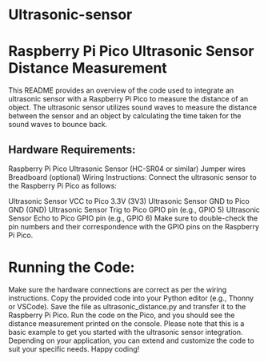 # Ultrasonic-sensor

# Raspberry Pi Pico Ultrasonic Sensor Distance Measurement
This README provides an overview of the code used to integrate an ultrasonic sensor with a Raspberry Pi Pico to measure the distance of an object. The ultrasonic sensor utilizes sound waves to measure the distance between the sensor and an object by calculating the time taken for the sound waves to bounce back.

## Hardware Requirements:
Raspberry Pi Pico
Ultrasonic Sensor (HC-SR04 or similar)
Jumper wires
Breadboard (optional)
Wiring Instructions:
Connect the ultrasonic sensor to the Raspberry Pi Pico as follows:

Ultrasonic Sensor VCC to Pico 3.3V (3V3)
Ultrasonic Sensor GND to Pico GND (GND)
Ultrasonic Sensor Trig to Pico GPIO pin (e.g., GPIO 5)
Ultrasonic Sensor Echo to Pico GPIO pin (e.g., GPIO 6)
Make sure to double-check the pin numbers and their correspondence with the GPIO pins on the Raspberry Pi Pico.

# Running the Code:
Make sure the hardware connections are correct as per the wiring instructions.
Copy the provided code into your Python editor (e.g., Thonny or VSCode).
Save the file as ultrasonic_distance.py and transfer it to the Raspberry Pi Pico.
Run the code on the Pico, and you should see the distance measurement printed on the console.
Please note that this is a basic example to get you started with the ultrasonic sensor integration. Depending on your application, you can extend and customize the code to suit your specific needs. Happy coding!
